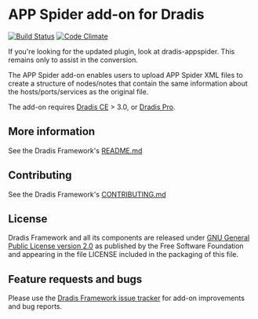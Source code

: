# APP Spider add-on for Dradis

[![Build Status](https://secure.travis-ci.org/dradis/dradis-appspider.png?branch=master)](http://travis-ci.org/dradis/dradis-appspider) [![Code Climate](https://codeclimate.com/github/dradis/dradis-appspider.png)](https://codeclimate.com/github/dradis/dradis-appspider.png)

If you're looking for the updated plugin, look at dradis-appspider.
This remains only to assist in the conversion.

The APP Spider add-on enables users to upload APP Spider XML files to create a structure of nodes/notes that contain the same information about the hosts/ports/services as the original file.

The add-on requires [Dradis CE](https://dradisframework.org/) > 3.0, or [Dradis Pro](https://dradisframework.com/pro/).


## More information

See the Dradis Framework's [README.md](https://github.com/dradis/dradisframework/blob/master/README.md)


## Contributing

See the Dradis Framework's [CONTRIBUTING.md](https://github.com/dradis/dradisframework/blob/master/CONTRIBUTING.md)


## License

Dradis Framework and all its components are released under [GNU General Public License version 2.0](http://www.gnu.org/licenses/old-licenses/gpl-2.0.html) as published by the Free Software Foundation and appearing in the file LICENSE included in the packaging of this file.


## Feature requests and bugs

Please use the [Dradis Framework issue tracker](https://github.com/dradis/dradis-ce/issues) for add-on improvements and bug reports.
